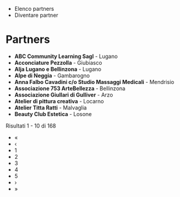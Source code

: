   * Elenco partners
  * Diventare partner

# Partners

  * **ABC Community Learning Sagl** \- Lugano 
  * **Acconciature Pezzolla** \- Giubiasco 
  * **Alja Lugano e Bellinzona** \- Lugano 
  * **Alpe di Neggia** \- Gambarogno 
  * **Anna Falbo Cavadini c/o Studio Massaggi Medicali** \- Mendrisio 
  * **Associazione 753 ArteBellezza** \- Bellinzona 
  * **Associazione Giullari di Gulliver** \- Arzo 
  * **Atelier di pittura creativa** \- Locarno 
  * **Atelier Titta Ratti** \- Malvaglia 
  * **Beauty Club Estetica** \- Losone 

Risultati 1 - 10 di 168

  * «
  * ‹
  * 1
  * 2
  * 3
  * 4
  * 5
  * ›
  * »

